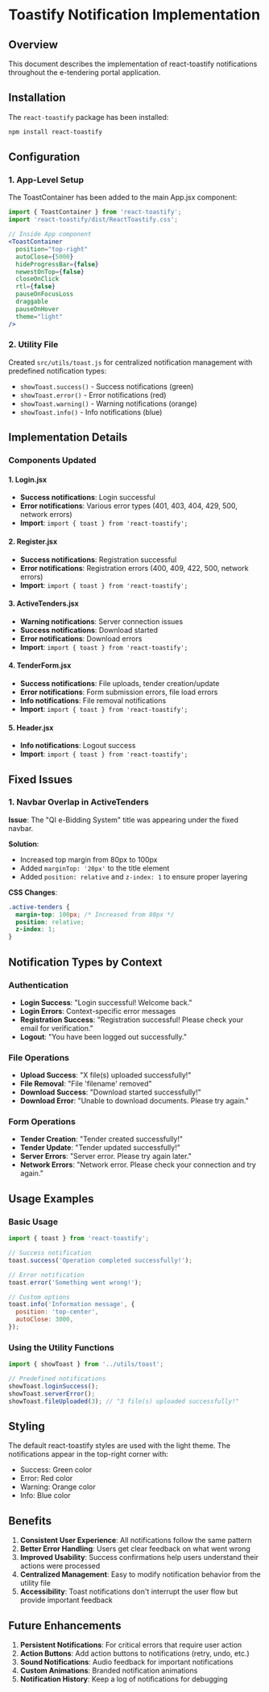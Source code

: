 # Toastify Notification Implementation

## Overview
This document describes the implementation of react-toastify notifications throughout the e-tendering portal application.

## Installation
The `react-toastify` package has been installed:
```bash
npm install react-toastify
```

## Configuration

### 1. App-Level Setup
The ToastContainer has been added to the main App.jsx component:

```jsx
import { ToastContainer } from 'react-toastify';
import 'react-toastify/dist/ReactToastify.css';

// Inside App component
<ToastContainer
  position="top-right"
  autoClose={5000}
  hideProgressBar={false}
  newestOnTop={false}
  closeOnClick
  rtl={false}
  pauseOnFocusLoss
  draggable
  pauseOnHover
  theme="light"
/>
```

### 2. Utility File
Created `src/utils/toast.js` for centralized notification management with predefined notification types:

- `showToast.success()` - Success notifications (green)
- `showToast.error()` - Error notifications (red)
- `showToast.warning()` - Warning notifications (orange)
- `showToast.info()` - Info notifications (blue)

## Implementation Details

### Components Updated

#### 1. Login.jsx
- **Success notifications**: Login successful
- **Error notifications**: Various error types (401, 403, 404, 429, 500, network errors)
- **Import**: `import { toast } from 'react-toastify';`

#### 2. Register.jsx
- **Success notifications**: Registration successful
- **Error notifications**: Registration errors (400, 409, 422, 500, network errors)
- **Import**: `import { toast } from 'react-toastify';`

#### 3. ActiveTenders.jsx
- **Warning notifications**: Server connection issues
- **Success notifications**: Download started
- **Error notifications**: Download errors
- **Import**: `import { toast } from 'react-toastify';`

#### 4. TenderForm.jsx
- **Success notifications**: File uploads, tender creation/update
- **Error notifications**: Form submission errors, file load errors
- **Info notifications**: File removal notifications
- **Import**: `import { toast } from 'react-toastify';`

#### 5. Header.jsx
- **Info notifications**: Logout success
- **Import**: `import { toast } from 'react-toastify';`

## Fixed Issues

### 1. Navbar Overlap in ActiveTenders
**Issue**: The "QI e-Bidding System" title was appearing under the fixed navbar.

**Solution**: 
- Increased top margin from 80px to 100px
- Added `marginTop: '20px'` to the title element
- Added `position: relative` and `z-index: 1` to ensure proper layering

**CSS Changes**:
```css
.active-tenders {
  margin-top: 100px; /* Increased from 80px */
  position: relative;
  z-index: 1;
}
```

## Notification Types by Context

### Authentication
- **Login Success**: "Login successful! Welcome back."
- **Login Errors**: Context-specific error messages
- **Registration Success**: "Registration successful! Please check your email for verification."
- **Logout**: "You have been logged out successfully."

### File Operations
- **Upload Success**: "X file(s) uploaded successfully!"
- **File Removal**: "File 'filename' removed"
- **Download Success**: "Download started successfully!"
- **Download Error**: "Unable to download documents. Please try again."

### Form Operations
- **Tender Creation**: "Tender created successfully!"
- **Tender Update**: "Tender updated successfully!"
- **Server Errors**: "Server error. Please try again later."
- **Network Errors**: "Network error. Please check your connection and try again."

## Usage Examples

### Basic Usage
```jsx
import { toast } from 'react-toastify';

// Success notification
toast.success('Operation completed successfully!');

// Error notification
toast.error('Something went wrong!');

// Custom options
toast.info('Information message', {
  position: 'top-center',
  autoClose: 3000,
});
```

### Using the Utility Functions
```jsx
import { showToast } from '../utils/toast';

// Predefined notifications
showToast.loginSuccess();
showToast.serverError();
showToast.fileUploaded(3); // "3 file(s) uploaded successfully!"
```

## Styling
The default react-toastify styles are used with the light theme. The notifications appear in the top-right corner with:
- Success: Green color
- Error: Red color
- Warning: Orange color
- Info: Blue color

## Benefits

1. **Consistent User Experience**: All notifications follow the same pattern
2. **Better Error Handling**: Users get clear feedback on what went wrong
3. **Improved Usability**: Success confirmations help users understand their actions were processed
4. **Centralized Management**: Easy to modify notification behavior from the utility file
5. **Accessibility**: Toast notifications don't interrupt the user flow but provide important feedback

## Future Enhancements

1. **Persistent Notifications**: For critical errors that require user action
2. **Action Buttons**: Add action buttons to notifications (retry, undo, etc.)
3. **Sound Notifications**: Audio feedback for important notifications
4. **Custom Animations**: Branded notification animations
5. **Notification History**: Keep a log of notifications for debugging
